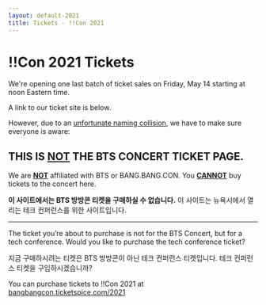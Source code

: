 ```yaml
---
layout: default-2021
title: Tickets - !!Con 2021
---
```


<style>
button{
    padding: 0.5rem 1rem;
    font-size: 1.2rem;
}
</style>

# !!Con 2021 Tickets

We're opening one last batch of ticket sales on Friday, May 14 starting at noon Eastern time.

A link to our ticket site is below.

However, due to an <a href="https://twitter.com/bts_bighit/status/1248265665623908352">unfortunate naming collision</a>, we have to make sure everyone is aware:

## THIS IS <u>NOT</u> THE BTS CONCERT TICKET PAGE.

We are <u><strong>NOT</strong></u> affiliated with BTS or BANG.BANG.CON. You <u><strong>CANNOT</strong></u> buy tickets to the concert here.

<!--You cannot buy BTS concert tickets here. This page is for a tech conference in NYC.-->
<b>이 사이트에서는 BTS 방방콘 티켓을 구매하실 수 없습니다.</b> 이 사이트는 뉴욕시에서 열리는 테크 컨퍼런스를 위한 사이트입니다.

<hr>
The ticket you’re about to purchase is not for the BTS Concert, but for a tech conference. Would you like to purchase the tech conference ticket?

<!-- The ticket you’re about to purchase is not for the BTS Concert, but for a tech conference. Would you like to purchase the tech conference ticket? -->
지금 구매하시려는 티켓은 BTS 방방콘이 아닌 테크 컨퍼런스 티켓입니다. 테크 컨퍼런스 티켓을 구입하시겠습니까?

<div id="tixbtns" style="display:none">
<button id="bts">I want BTS Tickets instead!</button>
<!-- I want BTS Tickets instead! -->
<button id="btskr">BTS 방방콘 티켓을 구매하고 싶습니다!</button>
<div id="tixinfo">
<label>
<input type="checkbox" id="check">
I understand that I am buying tickets to the NYC tech conference and not the BTS concert.
</label>
</div> <!-- /tixinfo -->
</div> <!-- /tixbtns -->

<div id="tixlink">
You can purchase tickets to !!Con 2021 at <a href="https://bangbangcon.ticketspice.com/2021">bangbangcon.ticketspice.com/2021</a>
</div>

<div id="btstixkr" style="display:none">
<!-- BANG.BANG.CON is a free youtube concert. To watch, please visit the BANGTANTV channel on YouTube. You don’t need a ticket. -->
BTS 방방콘은 무료 유튜브 콘서트입니다. 시청하시려면 유튜브 채널 방탄TV를 확인해주세요. 티켓 없으셔도 됩니다.
</div>

<div id="btstix" style="display:none">
BANG.BANG.CON is a free youtube concert. To watch, please visit the BANGTANTV channel on YouTube. You don’t need a ticket.
</div>

<script>
document.getElementById('tixlink').style.display = "none";
document.getElementById('tixbtns').style.display = "block";
document.getElementById('check').onclick = function() {
  var s = document.getElementById('check').checked;
  document.getElementById('tixlink').style.display = s ? 'block' : 'none';
};

document.getElementById('bts').onclick = function() {
    document.getElementById('tixinfo').style.display = 'none';
    document.getElementById('btstixkr').style.display = 'none';
    document.getElementById('btstix').style.display = 'block';
    document.getElementById('tixlink').style.display = 'none';
}

document.getElementById('btskr').onclick = function() {
    document.getElementById('tixinfo').style.display = 'none';
    document.getElementById('btstixkr').style.display = 'block';
    document.getElementById('btstix').style.display = 'none';
    document.getElementById('tixlink').style.display = 'none';
}
</script>
